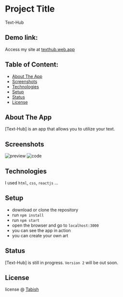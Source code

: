 # Project Title
Text-Hub

## Demo link:
Access my site at [texthub.web.app](https://texthub-20914.web.app)

## Table of Content:

- [About The App](#about-the-app)
- [Screenshots](#screenshots)
- [Technologies](#technologies)
- [Setup](#setup)
- [Status](#status)
- [License](#license)

## About The App
[Text-Hub] is an app that allows you to utilize your text.  

## Screenshots
![preview](https://user-images.githubusercontent.com/107784329/186419038-d7224462-ef6a-4ffd-8ba0-a5979711f1a3.png)
![code](https://user-images.githubusercontent.com/107784329/186419267-89e785c3-8750-445d-9ee4-9a0af4366f1f.png)



## Technologies
I used `html`, `css`, `reactjs` ...

## Setup
- download or clone the repository
- run `npm install`
- run `npm start`
- open the browser and go to `localhost:3000`
- you can see the app in action
- you can create your own art

## Status
[Text-Hub] is still in progress. `Version 2` will be out soon.

## License

 license @ [Tabish](https://www.instagram.com/tabish_hussain09/)